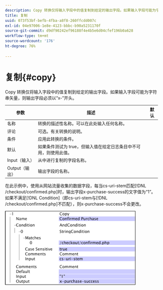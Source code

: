 ```yaml
---
description: Copy 转换仅将输入字段中的值复制到给定的输出字段。如果输入字段可能为字符串矢量，则输出字段必须以“x-”开头。
title: 复制
uuid: 073f53bf-befb-4fba-a8f8-260ffcdd007c
exl-id: 04e97006-1e8e-4123-bbbc-b90a5231170f
source-git-commit: d9df90242ef96188f4e4b5e6d04cfef196b0a628
workflow-type: tm+mt
source-wordcount: '176'
ht-degree: 76%

---
```


# 复制{#copy}

Copy 转换仅将输入字段中的值复制到给定的输出字段。如果输入字段可能为字符串矢量，则输出字段必须以“x-”开头。

| 参数 | 描述 | 默认 |
|---|---|---|
| 名称 | 转换的描述性名称。可以在此处输入任何名称。 |  |
| 评论 | 可选。有关转换的说明。 |  |
| 条件 | 应用此转换的条件。 |  |
| 默认 | 如果条件测试为 true，但输入值在给定日志条目中不可用，则使用此值。 |  |
| Input（输入） | 从中进行复制的字段名称。 |  |
| Output（输出） | 输出字段的名称。 |  |

在此示例中，使用从网站流量收集的数据字段，每当cs-uri-stem匹配[!DNL /checkout/confirmed.php]时，输出字段x-purchase-success的文字值为“1”。 如果不满足[!DNL Condition]（即cs-uri-stem与[!DNL /checkout/confirmed.php]不匹配），则x-purchase-success不会更改。

![](assets/cfg_TransformationType_Copy.png)
